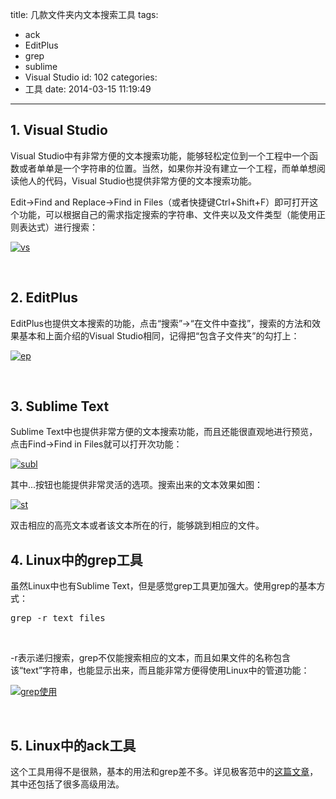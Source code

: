 title: 几款文件夹内文本搜索工具
tags:
  - ack
  - EditPlus
  - grep
  - sublime
  - Visual Studio
id: 102
categories:
  - 工具
date: 2014-03-15 11:19:49
---

## 1\. Visual Studio

Visual Studio中有非常方便的文本搜索功能，能够轻松定位到一个工程中一个函数或者单单是一个字符串的位置。当然，如果你并没有建立一个工程，而单单想阅读他人的代码，Visual Studio也提供非常方便的文本搜索功能。

Edit-&gt;Find and Replace-&gt;Find in Files（或者快捷键Ctrl+Shift+F）即可打开这个功能，可以根据自己的需求指定搜索的字符串、文件夹以及文件类型（能使用正则表达式）进行搜索：

[![vs](http://yunuschan.com/wp-content/uploads/2014/03/vs1.png)](http://yunuschan.com/wp-content/uploads/2014/03/vs1.png)

&nbsp;

## 2\. EditPlus

EditPlus也提供文本搜索的功能，点击“搜索”-&gt;“在文件中查找”，搜索的方法和效果基本和上面介绍的Visual Studio相同，记得把“包含子文件夹”的勾打上：

[![ep](http://yunuschan.com/wp-content/uploads/2014/03/ep1.png)](http://yunuschan.com/wp-content/uploads/2014/03/ep1.png)

&nbsp;

## 3\. Sublime Text

Sublime Text中也提供非常方便的文本搜索功能，而且还能很直观地进行预览，点击Find-&gt;Find in Files就可以打开次功能：

[![subl](http://yunuschan.com/wp-content/uploads/2014/03/subl1.png)](http://yunuschan.com/wp-content/uploads/2014/03/subl1.png)

其中...按钮也能提供非常灵活的选项。搜索出来的文本效果如图：

[![st](http://yunuschan.com/wp-content/uploads/2014/03/st1.png)](http://yunuschan.com/wp-content/uploads/2014/03/st1.png)

双击相应的高亮文本或者该文本所在的行，能够跳到相应的文件。

## 4\. Linux中的grep工具

虽然Linux中也有Sublime Text，但是感觉grep工具更加强大。使用grep的基本方式：
<pre class="lang:sh decode:true">grep -r text files</pre>
&nbsp;

-r表示递归搜索，grep不仅能搜索相应的文本，而且如果文件的名称包含该“text”字符串，也能显示出来，而且能非常方便得使用Linux中的管道功能：

[![grep使用](http://yunuschan.com/wp-content/uploads/2014/03/grep使用1.png)](http://yunuschan.com/wp-content/uploads/2014/03/grep使用1.png)

&nbsp;

## 5\. Linux中的ack工具

这个工具用得不是很熟，基本的用法和grep差不多。详见极客范中的[这篇文章](http://www.geekfan.net/6881/)，其中还包括了很多高级用法。